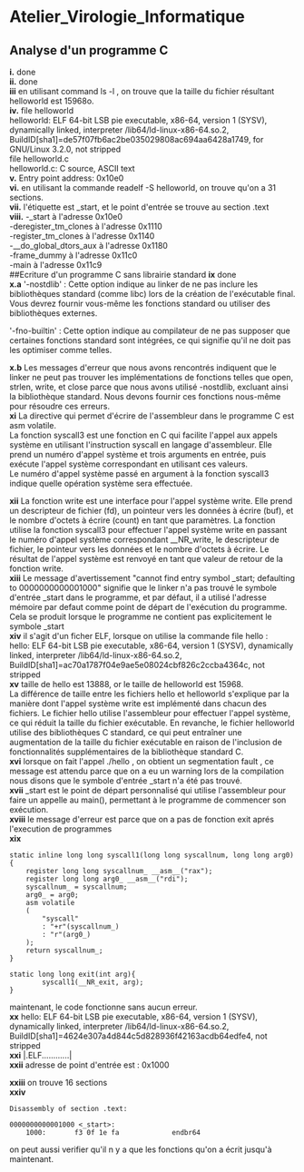 # Atelier_Virologie_Informatique
## Analyse d'un programme C
**i.**
done  
**ii.**
 done  
**iii**
en utilisant command ls -l , on trouve que la taille du fichier résultant helloworld est 15968o.  
**iv.** 
file helloworld  
helloworld: ELF 64-bit LSB pie executable, x86-64, version 1 (SYSV), dynamically linked, interpreter /lib64/ld-linux-x86-64.so.2, BuildID[sha1]=de57f07fb6ac2be035029808ac694aa6428a1749, for GNU/Linux 3.2.0, not stripped  
file helloworld.c  
helloworld.c: C source, ASCII text  
**v.**
Entry point address:               0x10e0  
**vi.**
en utilisant la commande readelf -S helloworld, on trouve qu'on a 31 sections.  
**vii.**
l'étiquette est _start, et le point d'entrée se trouve au section .text  
**viii.**
-_start à l'adresse 0x10e0  
-deregister_tm_clones à l'adresse 0x1110  
-register_tm_clones à l'adresse 0x1140  
-__do_global_dtors_aux à l'adresse 0x1180  
-frame_dummy à l'adresse 0x11c0  
-main à l'adresse 0x11c9  
##Ecriture d'un programme C sans librairie standard
**ix** done  
**x.a**
'-nostdlib' : Cette option indique au linker de ne pas inclure les bibliothèques standard (comme libc) lors de la création de l'exécutable final. Vous devrez fournir vous-même les fonctions standard ou utiliser des bibliothèques externes.
  
'-fno-builtin' : Cette option indique au compilateur de ne pas supposer que certaines fonctions standard sont intégrées, ce qui signifie qu'il ne doit pas les optimiser comme telles.
  
**x.b**
Les messages d'erreur que nous avons rencontrés indiquent que le linker ne peut pas trouver les implémentations de fonctions telles que open, strlen, write, et close parce que nous avons utilisé -nostdlib, excluant ainsi la bibliothèque standard. Nous devons fournir ces fonctions nous-même pour résoudre ces erreurs.  
**xi**
La directive qui permet d'écrire de l'assembleur dans le programme C est asm volatile.  
La fonction syscall3 est une fonction en C qui facilite l'appel aux appels système en utilisant l'instruction syscall en langage d'assembleur. Elle prend un numéro d'appel système et trois arguments en entrée, puis exécute l'appel système correspondant en utilisant ces valeurs.  
Le numéro d'appel système passé en argument à la fonction syscall3 indique quelle opération système sera effectuée.
  
**xii**
La fonction write est une interface pour l'appel système write. Elle prend un descripteur de fichier (fd), un pointeur vers les données à écrire (buf), et le nombre d'octets à écrire (count) en tant que paramètres. La fonction utilise la fonction syscall3 pour effectuer l'appel système write en passant le numéro d'appel système correspondant __NR_write, le descripteur de fichier, le pointeur vers les données et le nombre d'octets à écrire. Le résultat de l'appel système est renvoyé en tant que valeur de retour de la fonction write.  
**xiii** 
Le message d'avertissement "cannot find entry symbol _start; defaulting to 0000000000001000" signifie que le linker n'a pas trouvé le symbole d'entrée _start dans le programme, et par défaut, il a utilisé l'adresse mémoire par defaut comme point de départ de l'exécution du programme. Cela se produit lorsque le programme ne contient pas explicitement le symbole _start  
**xiv**
il s'agit d'un ficher ELF, lorsque on utilise la commande file hello :  
hello: ELF 64-bit LSB pie executable, x86-64, version 1 (SYSV), dynamically linked, interpreter /lib64/ld-linux-x86-64.so.2, BuildID[sha1]=ac70a1787f04e9ae5e08024cbf826c2ccba4364c, not stripped  
**xv**
taille de hello est 13888, or le taille de helloworld est 15968.  
La différence de taille entre les fichiers hello et helloworld s'explique par la manière dont l'appel système write est implémenté dans chacun des fichiers. Le fichier hello utilise  l'assembleur pour effectuer l'appel système, ce qui réduit la taille du fichier exécutable. En revanche, le fichier helloworld  utilise des bibliothèques C standard, ce qui peut entraîner une augmentation de la taille du fichier exécutable en raison de l'inclusion de fonctionnalités supplémentaires de la bibliothèque standard C.  
**xvi** lorsque on fait l'appel ./hello , on obtient un segmentation fault , ce message est attendu parce que on a eu un warning lors de la compilation nous disons que le symbole d'entrée _start n'a été pas trouvé.  
**xvii** _start est le point de départ personnalisé qui utilise l'assembleur pour faire un appelle au main(), permettant à le programme de commencer son exécution.  
**xviii** le message d'erreur est parce que on a pas de fonction exit aprés l'execution de programmes  
**xix**
```
static inline long long syscall1(long long syscallnum, long long arg0)
{
    register long long syscallnum_ __asm__("rax");
    register long long arg0_ __asm__("rdi");
    syscallnum_ = syscallnum;
    arg0_ = arg0;
    asm volatile
    (
        "syscall"
        : "+r"(syscallnum_)
        : "r"(arg0_)
    );
    return syscallnum_;
}

static long long exit(int arg){
        syscall1(__NR_exit, arg);
}
```
maintenant, le code fonctionne sans aucun erreur.  
**xx**
hello: ELF 64-bit LSB pie executable, x86-64, version 1 (SYSV), dynamically linked, interpreter /lib64/ld-linux-x86-64.so.2, BuildID[sha1]=4624e307a4d844c5d828936f42163acdb64edfe4, not stripped  
**xxi** 
|.ELF............|   
**xxii**
adresse de point d'entrée est  : 0x1000
  
**xxiii**
on trouve 16 sections   
**xxiv**
```
Disassembly of section .text:

0000000000001000 <_start>:
    1000:       f3 0f 1e fa             endbr64
```
on peut aussi verifier qu'il n y a que les fonctions qu'on a écrit jusqu'à maintenant.
